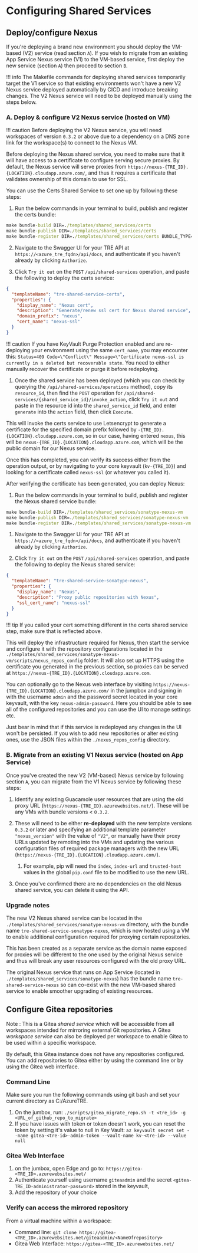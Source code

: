 # Configuring Shared Services

## Deploy/configure Nexus

If you're deploying a brand new environment you should deploy the VM-based (V2) service (read section `A`). If you wish to migrate from an existing App Service Nexus service (V1) to the VM-based service, first deploy the new service (section `A`) then proceed to section `B`.

!!! info
    The Makefile commands for deploying shared services temporarily target the V1 service so that existing environments won't have a new V2 Nexus service deployed automatically by CICD and introduce breaking changes. The V2 Nexus service will need to be deployed manually using the steps below.

### A. Deploy & configure V2 Nexus service (hosted on VM)

!!! caution
    Before deploying the V2 Nexus service, you will need workspaces of version `0.3.2` or above due to a dependency on a DNS zone link for the workspace(s) to connect to the Nexus VM.

Before deploying the Nexus shared service, you need to make sure that it will have access to a certificate to configure serving secure proxies. By default, the Nexus service will serve proxies from `https://nexus-{TRE_ID}.{LOCATION}.cloudapp.azure.com/`, and thus it requires a certificate that validates ownership of this domain to use for SSL.

You can use the Certs Shared Service to set one up by following these steps:

1. Run the below commands in your terminal to build, publish and register the certs bundle:

  ```cmd
  make bundle-build DIR=./templates/shared_services/certs
  make bundle-publish DIR=./templates/shared_services/certs
  make bundle-register DIR=./templates/shared_services/certs BUNDLE_TYPE=shared_service
  ```

2. Navigate to the Swagger UI for your TRE API at `https://<azure_tre_fqdn>/api/docs`, and authenticate if you haven't already by clicking `Authorize`.

3. Click `Try it out` on the `POST` `/api/shared-services` operation, and paste the following to deploy the certs service:

  ```json
  {
    "templateName": "tre-shared-service-certs",
    "properties": {
      "display_name": "Nexus cert",
      "description": "Generate/renew ssl cert for Nexus shared service",
      "domain_prefix": "nexus",
      "cert_name": "nexus-ssl"
    }
  }
  ```

!!! caution
    If you have KeyVault Purge Protection enabled and are re-deploying your environment using the same `cert_name`, you may encounter this: `Status=409 Code=\"Conflict\" Message=\"Certificate nexus-ssl is currently in a deleted but recoverable state`. You need to either manually recover the certificate or purge it before redeploying.

1. Once the shared service has been deployed (which you can check by querying the `/api/shared-services/operations` method), copy its `resource_id`, then find the `POST` operation for `/api/shared-services/{shared_service_id}/invoke_action`, click `Try it out` and paste in the resource id into the `shared_service_id` field, and enter `generate` into the `action` field, then click `Execute`.

This will invoke the certs service to use Letsencrypt to generate a certificate for the specified domain prefix followed by `-{TRE_ID}.{LOCATION}.cloudapp.azure.com`, so in our case, having entered `nexus`, this will be `nexus-{TRE_ID}.{LOCATION}.cloudapp.azure.com`, which will be the public domain for our Nexus service.

Once this has completed, you can verify its success either from the operation output, or by navigating to your core keyvault (`kv-{TRE_ID}`) and looking for a certificate called `nexus-ssl` (or whatever you called it).

After verifying the certificate has been generated, you can deploy Nexus:

1. Run the below commands in your terminal to build, publish and register the Nexus shared service bundle:

  ```cmd
  make bundle-build DIR=./templates/shared_services/sonatype-nexus-vm
  make bundle-publish DIR=./templates/shared_services/sonatype-nexus-vm
  make bundle-register DIR=./templates/shared_services/sonatype-nexus-vm BUNDLE_TYPE=shared_service
  ```

1. Navigate to the Swagger UI for your TRE API at `https://<azure_tre_fqdn>/api/docs`, and authenticate if you haven't already by clicking `Authorize`.

1. Click `Try it out` on the `POST` `/api/shared-services` operation, and paste the following to deploy the Nexus shared service:

  ```json
  {
    "templateName": "tre-shared-service-sonatype-nexus",
    "properties": {
      "display_name": "Nexus",
      "description": "Proxy public repositories with Nexus",
      "ssl_cert_name": "nexus-ssl"
    }
  }
  ```

!!! tip
    If you called your cert something different in the certs shared service step, make sure that is reflected above.

This will deploy the infrastructure required for Nexus, then start the service and configure it with the repository configurations located in the `./templates/shared_services/sonatype-nexus-vm/scripts/nexus_repos_config` folder. It will also set up HTTPS using the certificate you generated in the previous section, so proxies can be served at `https://nexus-{TRE_ID}.{LOCATION}.cloudapp.azure.com`.

You can optionally go to the Nexus web interface by visiting `https://nexus-{TRE_ID}.{LOCATION}.cloudapp.azure.com/` in the jumpbox and signing in with the username `admin` and the password secret located in your core keyvault, with the key `nexus-admin-password`. Here you should be able to see all of the configured repositories and you can use the UI to manage settings etc.

Just bear in mind that if this service is redeployed any changes in the UI won't be persisted. If you wish to add new repositories or alter existing ones, use the JSON files within the `./nexus_repos_config` directory.

### B. Migrate from an existing V1 Nexus service (hosted on App Service)

Once you've created the new V2 (VM-based) Nexus service by following section `A`, you can migrate from the V1 Nexus service by following these steps:

1. Identify any existing Guacamole user resources that are using the old proxy URL (`https://nexus-{TRE_ID}.azurewebsites.net/`). These will be any VMs with bundle versions < `0.3.2`.

1. These will need to be either **re-deployed** with the new template versions `0.3.2` or later and specifying an additional template parameter `"nexus_version"` with the value of `"V2"`, or manually have their proxy URLs updated by remoting into the VMs and updating the various configuration files of required package managers with the new URL (`https://nexus-{TRE_ID}.{LOCATION}.cloudapp.azure.com/`).

   1. For example, pip will need the `index`, `index-url` and `trusted-host` values in the global `pip.conf` file to be modified to use the new URL.

2. Once you've confirmed there are no dependencies on the old Nexus shared service, you can delete it using the API.

### Upgrade notes

The new V2 Nexus shared service can be located in the `./templates/shared_services/sonatype-nexus-vm` directory, with the bundle name `tre-shared-service-sonatype-nexus`, which is now hosted using a VM to enable additional configuration required for proxying certain repositories.

This has been created as a separate service as the domain name exposed for proxies will be different to the one used by the original Nexus service and thus will break any user resources configured with the old proxy URL.

The original Nexus service that runs on App Service (located in `./templates/shared_services/sonatype-nexus`) has the bundle name `tre-shared-service-nexus` so can co-exist with the new VM-based shared service to enable smoother upgrading of existing resources.

## Configure Gitea repositories

Note : This is a Gitea *shared service* which will be accessible from all workspaces intended for mirroring external Git repositories. A Gitea *workspace service* can also be deployed per workspace to enable Gitea to be used within a specific workspace.

By default, this Gitea instance does not have any repositories configured. You can add repositories to Gitea either by using the command line or by using the Gitea web interface.


### Command Line
Make sure you run the following commands using git bash and set your current directory as C:/AzureTRE.

1. On the jumbox, run:
```./scripts/gitea_migrate_repo.sh -t <tre_id> -g <URL_of_github_repo_to_migrate>```
1. If you have issues with token or token doesn't work, you can reset the token by setting it's value to null in Key Vault:
```az keyvault secret set --name gitea-<tre-id>-admin-token --vault-name kv-<tre-id> --value null```

### Gitea Web Interface

1. on the jumbox, open Edge and go to:
```https://gitea-<TRE_ID>.azurewebsites.net/```
1. Authenticate yourself using username ```giteaadmin``` and the secret ```<gitea-TRE_ID-administrator-password>``` stored in the keyvault,
1. Add the repository of your choice

### Verify can access the mirrored repository

From a virtual machine within a workspace:
- Command line: ```git clone https://gitea-<TRE_ID>.azurewebsites.net/giteaadmin/<NameOfrepository>```
- Gitea Web Interface: ```https://gitea-<TRE_ID>.azurewebsites.net/```
